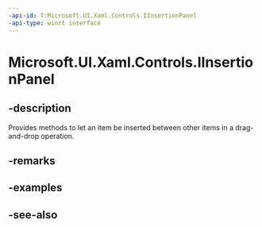 ```yaml
---
-api-id: T:Microsoft.UI.Xaml.Controls.IInsertionPanel
-api-type: winrt interface
---
```


<!-- Interface syntax.
public interface IInsertionPanel : 
-->

# Microsoft.UI.Xaml.Controls.IInsertionPanel

## -description
Provides methods to let an item be inserted between other items in a drag-and-drop operation.

## -remarks

## -examples

## -see-also
